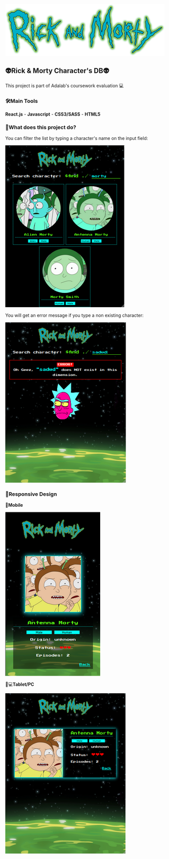 ![logo](src/images/rmlogo.png)

## 👽Rick & Morty Character's DB👽

This project is part of Adalab's coursework evaluation 💻

### 🛠Main Tools

**React.js** - **Javascript** - **CSS3/SASS** - **HTML5**

### 💾What does this project do?

You can filter the list by typing a character's name on the input field:

![Search](src/images/rsearch.png)


You will get an error message if you type a non existing character:

![Error](src/images/rerror.png)


### 🎨Responsive Design

📱**Mobile**

![Mobile](src/images/rmobile.png)

📱💻**Tablet/PC**

![Tablet/PC](src/images/rtablet.png)


